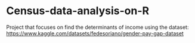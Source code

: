 # Census-data-analysis-on-R
Project that focuses on find the determinants of income using the dataset: https://www.kaggle.com/datasets/fedesoriano/gender-pay-gap-dataset
